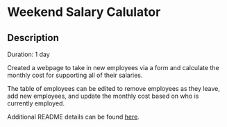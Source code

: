 # Weekend Salary Calulator

## Description
Duration: 1 day

Created a webpage to take in new employees via a form and calculate the monthly cost for supporting all of their salaries. 

The table of employees can be edited to remove employees as they leave, add new employees, and update the monthly cost based on who is currently employed.

Additional README details can be found [here](https://github.com/PrimeAcademy/readme-template/blob/master/README.md).
